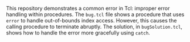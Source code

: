 This repository demonstrates a common error in Tcl: improper error handling within procedures. The `bug.tcl` file shows a procedure that uses `error` to handle out-of-bounds index access.  However, this causes the calling procedure to terminate abruptly.  The solution, in `bugSolution.tcl`, shows how to handle the error more gracefully using `catch`.